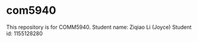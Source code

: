# com5940
 
This repository is for COMM5940.
Student name: Ziqiao Li (Joyce)
Student id: 1155128280
